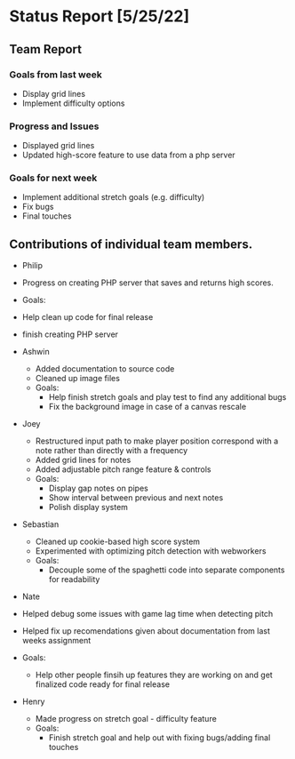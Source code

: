 # Status Report [5/25/22]

## Team Report
### Goals from last week
* Display grid lines
* Implement difficulty options

### Progress and Issues
* Displayed grid lines
* Updated high-score feature to use data from a php server

### Goals for next week
* Implement additional stretch goals (e.g. difficulty)
* Fix bugs
* Final touches


## Contributions of individual team members.
* Philip
 * Progress on creating PHP server that saves and returns high scores.
 * Goals:
  * Help clean up code for final release
  * finish creating PHP server 

* Ashwin
  * Added documentation to source code
  * Cleaned up image files 
  * Goals:
    * Help finish stretch goals and play test to find any additional bugs 
    * Fix the background image in case of a canvas rescale

* Joey
  * Restructured input path to make player position correspond with a note rather than directly with a frequency
  * Added grid lines for notes
  * Added adjustable pitch range feature & controls
  * Goals:
     * Display gap notes on pipes
     * Show interval between previous and next notes
     * Polish display system

* Sebastian
  * Cleaned up cookie-based high score system
  * Experimented with optimizing pitch detection with webworkers
  * Goals:
     * Decouple some of the spaghetti code into separate components for readability

* Nate
 * Helped debug some issues with game lag time when detecting pitch
 * Helped fix up recomendations given about documentation from last weeks assignment
 * Goals:
   * Help other people finsih up features they are working on and get finalized code ready for final release  

* Henry
  * Made progress on stretch goal - difficulty feature
  * Goals:
    * Finish stretch goal and help out with fixing bugs/adding final touches 

